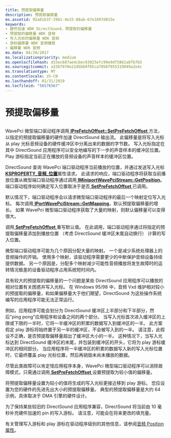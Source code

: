 ```yaml
---
title: 预提取偏移量
description: 预提取偏移量
ms.assetid: 92a0163f-29b1-4e15-88ab-67e1097d015e
keywords:
- 硬件加速 WDK DirectSound，预提取的偏移量
- 预提取的偏移量 WDK 音频
- 写入光标的偏移量 WDK 音频
- 游标偏移量 WDK 音频播放
- 偏移量 WDK 音频
ms.date: 04/20/2017
ms.localizationpriority: medium
ms.openlocfilehash: d15ec687ae4cbec93025efc99e9df5862a0fb7b5
ms.sourcegitcommit: a33b7978e22d5bb9f65ca7056f955319049a2e4c
ms.translationtype: MT
ms.contentlocale: zh-CN
ms.lasthandoff: 01/31/2019
ms.locfileid: "56576567"
---
```

# <a name="prefetch-offsets"></a>预提取偏移量


## <span id="prefetch_offsets"></span><span id="PREFETCH_OFFSETS"></span>


WavePci 微型端口驱动程序调用[ **IPreFetchOffset::SetPreFetchOffset** ](https://msdn.microsoft.com/library/windows/hardware/ff536952)方法，以指定的预提取偏移量的硬件加速 DirectSound 输出流。 此偏移量是将写入光标从 play 光标音频设备的硬件缓冲区中分离出来的数据的字节数。 写入光标指定在其中 DirectSound 应用程序可以安全地编写的下一步的声音样本的缓冲区位置。 Play 游标指定当前正在播放的音频设备的声音样本的缓冲区位置。

DirectSound 查询 WavePci 端口驱动程序当前播放的位置，并通过发送写入光标[ **KSPROPERTY\_音频\_位置**](https://msdn.microsoft.com/library/windows/hardware/ff537297)属性请求。 此请求的响应，端口驱动程序将获取当前播放位置从微型端口驱动程序通过调用[ **IMiniportWavePciStream::GetPosition**](https://msdn.microsoft.com/library/windows/hardware/ff536727)。 端口驱动程序如何确定写入位置取决于是否[ **SetPreFetchOffset** ](https://msdn.microsoft.com/library/windows/hardware/ff536952)已调用。

默认情况下，端口驱动程序会以请求微型端口驱动程序的最后一个映射定位写入光标。 每次调用[ **IPortWavePciStream::GetMapping**](https://msdn.microsoft.com/library/windows/hardware/ff536909)，默认预提取偏移量的增长。 如果 WavePci 微型端口驱动程序获取了大量的映射，则默认偏移量可以变得很大。

调用[ **SetPreFetchOffset** ](https://msdn.microsoft.com/library/windows/hardware/ff536952)重写默认值。 在此调用，端口驱动程序通过将指定的预提取偏移量添加到播放位置 （考虑 DirectSound 缓冲区末尾自动换行） 计算的写入位置。

微型端口驱动程序可能为几个原因分配大量的映射。 一个是减少系统处理器上的音频操作的开销。 使用多个映射，该驱动程序需要更少的中断保护音频设备持续提供数据。 另一个原因是，分配多个映射减少可能性音频播放将发生故障时的运转情况极差的设备驱动程序占用系统短时间内。

具有较大的预提取的偏移量的一个问题是某些 DirectSound 应用程序可以播放的相对位置有关困惑并写入光标。 在 Windows 95/98 中，音频 Vxd 维护相对较小的预提取的偏移量，和如果偏移量大于他们期望，DirectSound 为这些操作系统编写的应用程序可能无法正常运行。

例如，应用程序可能会划分为 DirectSound 缓冲区上半部分和下半部分，然后"ping pong"应用程序和设备之间的两个部分。 当写入光标首次进入缓冲区的上限或下限的一半时，它将一半缓冲区的积累的数据写入到缓冲区的一半。 此方案假定 play 游标将始终置于另一半的缓冲区，不会被写入到的一半。 请注意，此假设不正确，是否预提取偏移量超出了缓冲区大小的一半。 这种情况下，当写入光标达到 DirectSound 缓冲区的末尾，并包装到缓冲区的开头，它将为 play 游标缓冲区的相同部分。 当应用程序将一半缓冲区的积累的数据写入新的写入光标位置时，它最终覆盖 play 光标位置，然后再销毁未尚未播放的数据。

尽管此类故障可以肯定怪应用程序本身，WavePci 微型端口驱动程序可以消除故障模式，只需通过调用[ **SetPreFetchOffset** ](https://msdn.microsoft.com/library/windows/hardware/ff536952)设置预提取为较小值的偏移量。

将预提取偏移量设置为较小的值将生成的写入光标更接近移到 play 游标。 您应设置为您的硬件的先进先出大小的预提取偏移量。 典型的预提取偏移量是大约 64 示例，具体取决于 DMA 引擎的硬件设计。

为了保持某些较旧的 DirectSound 应用程序兼容，DirectSound 将当前由 10 毫秒补充硬件加速的 pin 的写入游标。 请注意，可能会在将来更改的填充量。

有关管理写入游标和 play 游标在驱动程序级别的其他信息，请参阅[音频 Position 属性](audio-position-property.md)。

 

 




